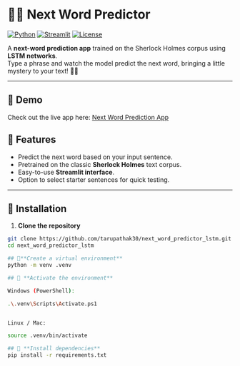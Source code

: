 # 🕵️‍♂️ Next Word Predictor

[![Python](https://img.shields.io/badge/python-3.10-blue?logo=python)]()
[![Streamlit](https://img.shields.io/badge/Streamlit-1.26-green?logo=streamlit)]()
[![License](https://img.shields.io/badge/license-MIT-yellow)]()

A **next-word prediction app** trained on the Sherlock Holmes corpus using **LSTM networks**.  
Type a phrase and watch the model predict the next word, bringing a little mystery to your text! 🕵️‍♀️

---

## 🚀 Demo
Check out the live app here: [Next Word Prediction App](https://tp35-next-word-prediction.streamlit.app/)


## 🔹 Features
- Predict the next word based on your input sentence.
- Pretrained on the classic **Sherlock Holmes** text corpus.
- Easy-to-use **Streamlit interface**.
- Option to select starter sentences for quick testing.

---

## 🔹 Installation

1. **Clone the repository**
```bash
git clone https://github.com/tarupathak30/next_word_predictor_lstm.git
cd next_word_predictor_lstm

## 🔹**Create a virtual environment**
python -m venv .venv

## 🔹 **Activate the environment**

Windows (PowerShell):

.\.venv\Scripts\Activate.ps1


Linux / Mac:

source .venv/bin/activate

## 🔹 **Install dependencies**
pip install -r requirements.txt
